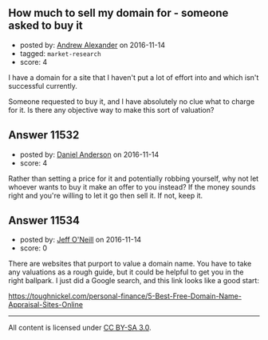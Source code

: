 ## How much to sell my domain for - someone asked to buy it

- posted by: [Andrew Alexander](https://stackexchange.com/users/394237/andrew-alexander) on 2016-11-14
- tagged: `market-research`
- score: 4

I have a domain for a site that I haven't put a lot of effort into and which isn't successful currently.

Someone requested to buy it, and I have absolutely no clue what to charge for it. Is there any objective way to make this sort of valuation?


## Answer 11532

- posted by: [Daniel Anderson](https://stackexchange.com/users/8398759/daniel-anderson) on 2016-11-14
- score: 4

Rather than setting a price for it and potentially robbing yourself, why not let whoever wants to buy it make an offer to you instead?  If the money sounds right and you're willing to let it go then sell it.  If not, keep it.


## Answer 11534

- posted by: [Jeff O'Neill](https://stackexchange.com/users/46273/jeff-o-neill) on 2016-11-14
- score: 0

There are websites that purport to value a domain name.  You have to take any valuations as a rough guide, but it could be helpful to get you in the right ballpark.  I just did a Google search, and this link looks like a good start: 

https://toughnickel.com/personal-finance/5-Best-Free-Domain-Name-Appraisal-Sites-Online



---

All content is licensed under [CC BY-SA 3.0](https://creativecommons.org/licenses/by-sa/3.0/).
